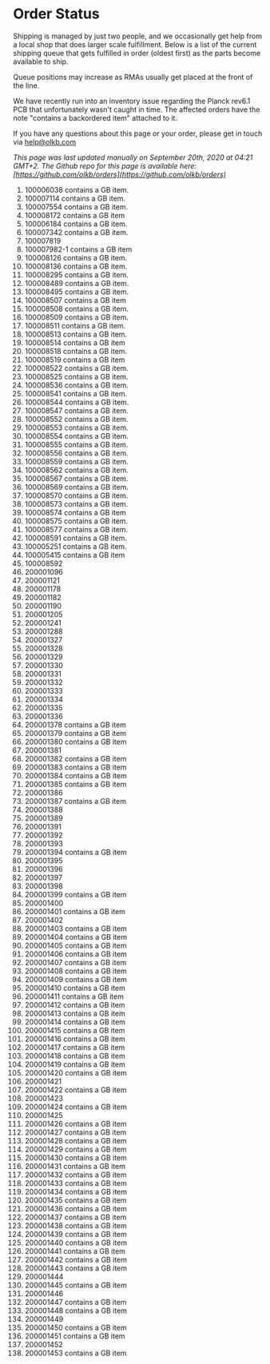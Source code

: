 # Order Status

Shipping is managed by just two people, and we occasionally get help from a local shop that does larger scale fulfillment. Below is a list of the current shipping queue that gets fulfilled in order (oldest first) as the parts become available to ship.

Queue positions may increase as RMAs usually get placed at the front of the line.

We have recently run into an inventory issue regarding the Planck rev6.1 PCB that unfortunately wasn't caught in time. The affected orders have the note "contains a backordered item" attached to it.

If you have any questions about this page or your order, please get in touch via help@olkb.com

*This page was last updated manually on September 20th, 2020 at 04:21 GMT+2. The Github repo for this page is available here: [https://github.com/olkb/orders](https://github.com/olkb/orders)*

 1. 100006038 contains a GB item.
 2. 100007114 contains a GB item.
 3. 100007554 contains a GB item.
 4. 100008172 contains a GB item
 5. 100006184 contains a GB item.
 6. 100007342 contains a GB item.
 7. 100007819
 8. 100007982-1 contains a GB item
 9. 100008126 contains a GB item.
 10. 100008136 contains a GB item.
 11. 100008295 contains a GB item.
 12. 100008489 contains a GB item.
 13. 100008495 contains a GB item.
 14. 100008507 contains a GB item
 15. 100008508 contains a GB item.
 16. 100008509 contains a GB item.
 17. 100008511 contains a GB item.
 18. 100008513 contains a GB item.
 19. 100008514 contains a GB item
 20. 100008518 contains a GB item.
 21. 100008519 contains a GB item
 22. 100008522 contains a GB item.
 23. 100008525 contains a GB item.
 24. 100008536 contains a GB item.
 25. 100008541 contains a GB item.
 26. 100008544 contains a GB item.
 27. 100008547 contains a GB item.
 28. 100008552 contains a GB item.
 29. 100008553 contains a GB item.
 30. 100008554 contains a GB item.
 31. 100008555 contains a GB item.
 32. 100008556 contains a GB item.
 33. 100008559 contains a GB item.
 34. 100008562 contains a GB item.
 35. 100008567 contains a GB item.
 36. 100008569 contains a GB item.
 37. 100008570 contains a GB item.
 38. 100008573 contains a GB item.
 39. 100008574 contains a GB item
 40. 100008575 contains a GB item.
 41. 100008577 contains a GB item.
 42. 100008591 contains a GB item.
 43. 100005251 contains a GB item.
 44. 100005415 contains a GB item
 45. 100008592
 46. 200001096
 47. 200001121
 48. 200001178
 49. 200001182
 50. 200001190
 51. 200001205
 52. 200001241
 53. 200001288
 54. 200001327
 55. 200001328
 56. 200001329
 57. 200001330
 58. 200001331
 59. 200001332
 60. 200001333
 61. 200001334
 62. 200001335
 63. 200001336
 64. 200001378 contains a GB item
 65. 200001379 contains a GB item
 66. 200001380 contains a GB item
 67. 200001381
 68. 200001382 contains a GB item
 69. 200001383 contains a GB item
 70. 200001384 contains a GB item
 71. 200001385 contains a GB item
 72. 200001386
 73. 200001387 contains a GB item
 74. 200001388
 75. 200001389
 76. 200001391
 77. 200001392
 78. 200001393
 79. 200001394 contains a GB item
 80. 200001395
 81. 200001396
 82. 200001397
 83. 200001398
 84. 200001399 contains a GB item
 85. 200001400
 86. 200001401 contains a GB item
 87. 200001402
 88. 200001403 contains a GB item
 89. 200001404 contains a GB item
 90. 200001405 contains a GB item
 91. 200001406 contains a GB item
 92. 200001407 contains a GB item
 93. 200001408 contains a GB item
 94. 200001409 contains a GB item
 95. 200001410 contains a GB item
 96. 200001411 contains a GB item
 97. 200001412 contains a GB item
 98. 200001413 contains a GB item
 99. 200001414 contains a GB item
 100. 200001415 contains a GB item
 101. 200001416 contains a GB item
 102. 200001417 contains a GB item
 103. 200001418 contains a GB item
 104. 200001419 contains a GB item
 105. 200001420 contains a GB item
 106. 200001421
 107. 200001422 contains a GB item
 108. 200001423
 109. 200001424 contains a GB item
 110. 200001425
 111. 200001426 contains a GB item
 112. 200001427 contains a GB item
 113. 200001428 contains a GB item
 114. 200001429 contains a GB item
 115. 200001430 contains a GB item
 116. 200001431 contains a GB item
 117. 200001432 contains a GB item
 118. 200001433 contains a GB item
 119. 200001434 contains a GB item
 120. 200001435 contains a GB item
 121. 200001436 contains a GB item
 122. 200001437 contains a GB item
 123. 200001438 contains a GB item
 124. 200001439 contains a GB item
 125. 200001440 contains a GB item
 126. 200001441 contains a GB item
 127. 200001442 contains a GB item
 128. 200001443 contains a GB item
 129. 200001444
 130. 200001445 contains a GB item
 131. 200001446
 132. 200001447 contains a GB item
 133. 200001448 contains a GB item
 134. 200001449
 135. 200001450 contains a GB item
 136. 200001451 contains a GB item
 137. 200001452
 138. 200001453 contains a GB item
